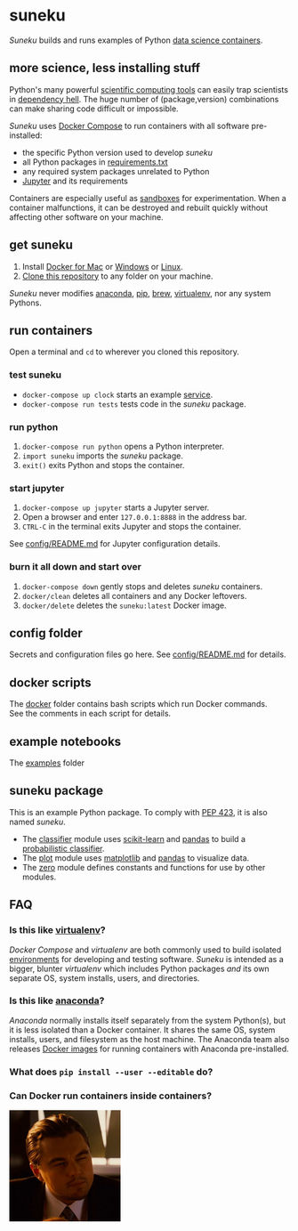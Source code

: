 # suneku

*Suneku* builds and runs examples of Python
[data science containers](http://blog.kaggle.com/2016/02/05/how-to-get-started-with-data-science-in-containers/).  

## more science, less installing stuff

Python's many powerful
[scientific computing tools](https://www.scipy.org/about.html)
can easily trap scientists in
[dependency hell](https://en.wikipedia.org/wiki/Dependency_hell).
The huge number of (package,version) combinations can make sharing code difficult or impossible.

*Suneku* uses
[Docker Compose](https://docs.docker.com/compose/)
to run containers with all software pre-installed:

- the specific Python version used to develop *suneku*
- all Python packages in [requirements.txt](requirements.txt)
- any required system packages unrelated to Python
- [Jupyter](http://jupyter.org/) and its requirements

Containers are especially useful as 
[sandboxes](https://en.wikipedia.org/wiki/Sandbox_(software_development))
for experimentation. When a container malfunctions, it can be destroyed and rebuilt quickly without affecting other software on your machine.

## get suneku

1. Install
[Docker for Mac](https://docs.docker.com/docker-for-mac/install/) or
[Windows](https://docs.docker.com/docker-for-windows/install/) or
[Linux](https://docs.docker.com/install/#supported-platforms).
2. [Clone this repository](https://help.github.com/articles/cloning-a-repository/) to any folder on your machine.

*Suneku* never modifies
[anaconda](https://www.anaconda.com/what-is-anaconda/),
[pip](https://pypi.org/project/pip/),
[brew](https://brew.sh/),
[virtualenv](https://virtualenv.pypa.io/en/stable/),
nor any system Pythons.

## run containers

Open a terminal and `cd` to wherever you cloned this repository.

### test suneku
* `docker-compose up clock` starts an example
[service](https://docs.docker.com/compose/gettingstarted/#step-3-define-services-in-a-compose-file).
* `docker-compose run tests` tests code in the *suneku* package.

### run python
1. `docker-compose run python` opens a Python interpreter.
2. `import suneku` imports the *suneku* package.
3. `exit()` exits Python and stops the container.

### start jupyter
1. `docker-compose up jupyter` starts a Jupyter server.
2. Open a browser and enter `127.0.0.1:8888` in the address bar.
3. `CTRL-C` in the terminal exits Jupyter and stops the container.

See [config/README.md](config/README.md) for Jupyter configuration details.

### burn it all down and start over
1. `docker-compose down` gently stops and deletes *suneku* containers.
1. `docker/clean` deletes all containers and any Docker leftovers.
2. `docker/delete` deletes the `suneku:latest` Docker image.

## config folder

Secrets and configuration files go here. See
[config/README.md](config/README.md) for details.

## docker scripts

The [docker](docker) folder contains bash scripts which run Docker commands.   
See the comments in each script for details.

## example notebooks

The [examples](examples) folder 

## suneku package

This is an example Python package. To comply with
[PEP 423](https://www.python.org/dev/peps/pep-0423/#use-a-single-name),
it is also named *suneku*.

* The
[classifier](suneku/classifier.py) module uses
[scikit-learn](http://scikit-learn.org/) and
[pandas](https://pandas.pydata.org/) to build a
[probabilistic classifier](https://en.wikipedia.org/wiki/Probabilistic_classification).
* The
[plot](suneku/plot.py) module uses
[matplotlib](https://matplotlib.org/) and
[pandas](https://pandas.pydata.org/) to visualize data.
* The
[zero](suneku/zero.py)
module defines constants and functions for use by other modules.


## FAQ

### Is this like [virtualenv](https://virtualenv.pypa.io/en/stable/)?

*Docker Compose* and *virtualenv* are both commonly used to build isolated
[environments](https://en.wikipedia.org/wiki/Deployment_environment)
for developing and testing software. *Suneku* is intended as a bigger, blunter *virtualenv* which includes Python packages _and_ its own separate OS, system installs, users, and directories.

### Is this like [anaconda](https://www.anaconda.com/what-is-anaconda/)?

*Anaconda* normally installs itself separately from the system Python(s), but it is less isolated than a Docker container. It shares the same OS, system installs, users, and filesystem as the host machine. The Anaconda team also releases
[Docker images](https://hub.docker.com/r/continuumio/anaconda3/)
for running containers with Anaconda pre-installed.

### What does `pip install --user --editable` do?

### Can Docker run containers inside containers?

![*squints*](examples/data/squint.png)




